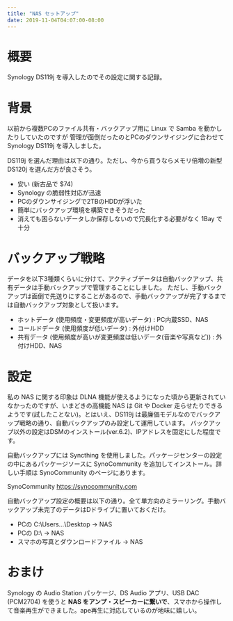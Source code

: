 ```yaml
---
title: "NAS セットアップ"
date: 2019-11-04T04:07:00-08:00
---
```


# 概要

Synology DS119j を導入したのでその設定に関する記録。

# 背景

以前から複数PCのファイル共有・バックアップ用に Linux で Samba を動かしたりしていたのですが
管理が面倒だったのとPCのダウンサイジングに合わせて Synology DS119j を導入しました。

DS119j を選んだ理由は以下の通り。ただし、今から買うならメモリ倍増の新型 DS120j を選んだ方が良さそう。

  * 安い (新古品で $74)
  * Synology の脆弱性対応が迅速
  * PCのダウンサイジングで2TBのHDDが浮いた
  * 簡単にバックアップ環境を構築できそうだった
  * 消えても困らないデータしか保存しないので冗長化する必要がなく 1Bay で十分

# バックアップ戦略

データを以下3種類くらいに分けて、アクティブデータは自動バックアップ、共有データは手動バックアップで管理することにしました。
ただし、手動バックアップは面倒で先送りにすることがあるので、手動バックアップが完了するまでは自動バックアップ対象として扱います。

  * ホットデータ (使用頻度・変更頻度が高いデータ) : PC内蔵SSD、NAS
  * コールドデータ (使用頻度が低いデータ) : 外付けHDD
  * 共有データ (使用頻度が高いが変更頻度は低いデータ(音楽や写真など)) : 外付けHDD、NAS

# 設定

私の NAS に関する印象は DLNA 機能が使えるようになった頃から更新されていなかったのですが、いまどきの高機能 NAS は Git や Docker
走らせたりできるようです(試したことない)。とはいえ、DS119j は最廉価モデルなのでバックアップ戦略の通り、自動バックアップのみ設定して運用しています。
バックアップ以外の設定はDSMのインストール(ver.6.2)、IPアドレスを固定にした程度です。

自動バックアップには Syncthing を使用しました。パッケージセンターの設定の中にあるパッケージソースに SynoCommunity
を追加してインストール。詳しい手順は SynoCommunity のページにあります。

SynoCommunity <https://synocommunity.com>

自動バックアップ設定の概要は以下の通り。全て単方向のミラーリング。手動バックアップ未完了のデータはDドライブに置いておくだけ。

  * PCの C:\Users…\Desktop -> NAS
  * PCの D:\ -> NAS
  * スマホの写真とダウンロードファイル -> NAS

# おまけ

Synology の Audio Station パッケージ、DS Audio アプリ、USB DAC (PCM2704) を使うと **NAS
をアンプ・スピーカーに繋いで**、スマホから操作して音楽再生ができました。ape再生に対応しているのが地味に嬉しい。

